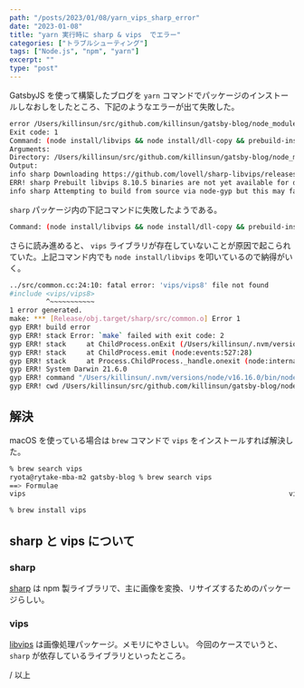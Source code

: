 ```yaml
---
path: "/posts/2023/01/08/yarn_vips_sharp_error"
date: "2023-01-08"
title: "yarn 実行時に sharp & vips  でエラー"
categories: ["トラブルシューティング"]
tags: ["Node.js", "npm", "yarn"]
excerpt: ""
type: "post"
---
```


GatsbyJS を使って構築したブログを `yarn` コマンドでパッケージのインストールしなおしをしたところ、下記のようなエラーが出て失敗した。

```bash
error /Users/killinsun/src/github.com/killinsun/gatsby-blog/node_modules/sharp: Command failed.
Exit code: 1
Command: (node install/libvips && node install/dll-copy && prebuild-install) || (node-gyp rebuild && node install/dll-copy)
Arguments:
Directory: /Users/killinsun/src/github.com/killinsun/gatsby-blog/node_modules/sharp
Output:
info sharp Downloading https://github.com/lovell/sharp-libvips/releases/download/v8.10.5/libvips-8.10.5-darwin-arm64v8.tar.br
ERR! sharp Prebuilt libvips 8.10.5 binaries are not yet available for darwin-arm64v8
info sharp Attempting to build from source via node-gyp but this may fail due to the above error
```

`sharp` パッケージ内の下記コマンドに失敗したようである。

```bash
Command: (node install/libvips && node install/dll-copy && prebuild-install) || (node-gyp rebuild && node install/dll-copy)
```

さらに読み進めると、 `vips` ライブラリが存在していないことが原因で起こられていた。上記コマンド内でも `node install/libvips` を叩いているので納得がいく。

```bash
../src/common.cc:24:10: fatal error: 'vips/vips8' file not found
#include <vips/vips8>
         ^~~~~~~~~~~~
1 error generated.
make: *** [Release/obj.target/sharp/src/common.o] Error 1
gyp ERR! build error
gyp ERR! stack Error: `make` failed with exit code: 2
gyp ERR! stack     at ChildProcess.onExit (/Users/killinsun/.nvm/versions/node/v16.16.0/lib/node_modules/npm/node_modules/node-gyp/lib/build.js:194:23)
gyp ERR! stack     at ChildProcess.emit (node:events:527:28)
gyp ERR! stack     at Process.ChildProcess._handle.onexit (node:internal/child_process:291:12)
gyp ERR! System Darwin 21.6.0
gyp ERR! command "/Users/killinsun/.nvm/versions/node/v16.16.0/bin/node" "/Users/killinsun/.nvm/versions/node/v16.16.0/lib/node_modules/npm/node_modules/node-gyp/bin/node-gyp.js" "rebuild"
gyp ERR! cwd /Users/killinsun/src/github.com/killinsun/gatsby-blog/node_modules/sharp
```

## 解決

macOS を使っている場合は `brew` コマンドで `vips` をインストールすれば解決した。

```bash
% brew search vips
ryota@rytake-mba-m2 gatsby-blog % brew search vips
==> Formulae
vips                                                                 vip                                                                   vis

% brew install vips
```

## sharp と vips について

### sharp

[sharp](https://www.npmjs.com/package/sharp) は npm 製ライブラリで、主に画像を変換、リサイズするためのパッケージらしい。

### vips

[libvips](https://www.libvips.org) は画像処理パッケージ。メモリにやさしい。
今回のケースでいうと、`sharp` が依存しているライブラリといったところ。

/ 以上
